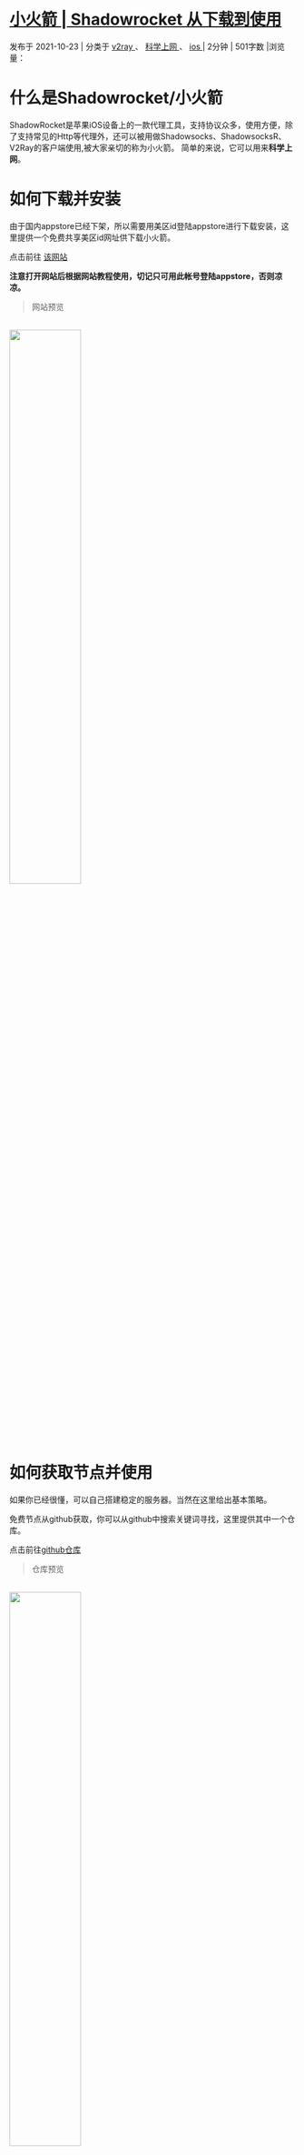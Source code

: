 # [小火箭 | Shadowrocket 从下载到使用](https://cktime.github.io/post/202110231/)

 发布于 2021-10-23 | 分类于 [v2ray ](https://cktime.github.io/tag/fkFLd9ZgaD/)、 [科学上网 ](https://cktime.github.io/tag/VANouF4fb/)、 [ios ](https://cktime.github.io/tag/6S-iMiHa4n/)| 2分钟 | 501字数 |浏览量：

# 什么是Shadowrocket/小火箭

ShadowRocket是苹果iOS设备上的一款代理工具，支持协议众多，使用方便，除了支持常见的Http等代理外，还可以被用做Shadowsocks、ShadowsocksR、V2Ray的客户端使用,被大家亲切的称为小火箭。
简单的来说，它可以用来**科学上网**。

# 如何下载并安装

由于国内appstore已经下架，所以需要用美区id登陆appstore进行下载安装，这里提供一个免费共享美区id网址供下载小火箭。

点击前往 [该网站](https://free.shadowrocket.online/)

**注意打开网站后根据网站教程使用，切记只可用此帐号登陆appstore，否则凉凉。**

> 网站预览

<br><img src="https://cktime.github.io/post-images/1634965538919.jpg" width="50%" height="50%">


# 如何获取节点并使用

如果你已经很懂，可以自己搭建稳定的服务器。当然在这里给出基本策略。

免费节点从github获取，你可以从github中搜索关键词寻找，这里提供其中一个仓库。

点击前往[github仓库](https://github.com/colatiger/v2ray-nodes)

> 仓库预览

<br><img src="https://cktime.github.io/post-images/1634965904102.jpg" width="50%" height="50%">

进入仓库后，选择上图中域名cdn.jsdlivr.net的url打开，你会看到一串字符，然后复制当前网址去往小火箭添加订阅。

> 小火箭预览

<br><img src="https://cktime.github.io/post-images/1634965946980.jpg" width="50%" height="50%">


打开 小火箭后，点击右上角＋，类型选择 “Subscribe (订阅)”。粘贴订阅链接至 URL 后，点击右上角 “完成”，Shadowrocket 将从订阅链接获取节点。

> 添加订阅

<br><img src="https://cktime.github.io/post-images/1634966014475.jpg" width="50%" height="50%">

- 向右滑动订阅链接可手动更新订阅。
- 在设置中，将 “订阅” 菜单中的 “打开时更新” 与 “后台自动更新” 设置为开启，可让节点列表保持更新。
- 在设置中，将 “延迟测试方法” 选择为 “CONNECT”，可有效检测节点可用性。
- 然后打开右上角开关即可使用。

# 进阶

如果你已经成功使用小火箭，你可以加入小火箭官方telegram频道，了解和学习更多内容。

[点击加入官方频道](https://t.me/ShadowrocketNews)

# 参考

https://wiki.kache.moe/2019/11/16/iOS-Shadowrocket

- **本文作者：** cktime
- **本文链接：** https://cktime.github.io/post/202110231/
- **版权声明：** 本博客所有文章除特别声明外，均采用[ BY-NC-SA](https://creativecommons.org/licenses/by-nc-sa/4.0/) 许可协议。转载请注明出处！

***

### 下一篇
[[v2rayNG] | 好用的v2ray安卓/windows客户端](https://github.com/cktime/NetworkFreedom/blob/main/docs/2.md)
